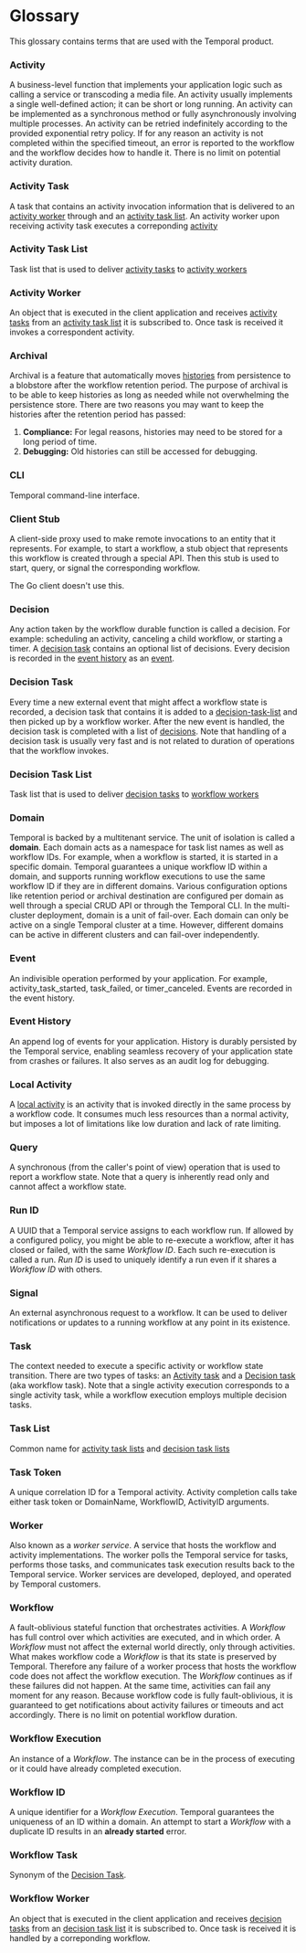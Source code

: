 # Glossary
This glossary contains terms that are used with the Temporal product.

### Activity
A business-level function that implements your application logic such as calling
a service or transcoding a media file. An activity usually implements a single
well-defined action; it can be short or long running. An activity can be implemented
as a synchronous method or fully asynchronously involving multiple processes.
An activity can be retried indefinitely according to the provided exponential retry policy.
If for any reason an activity is not completed within the specified timeout, an error is reported to the workflow and the workflow decides how to handle it. There is no limit on potential activity
duration.

### Activity Task
A task that contains an activity invocation information that is delivered to an [activity worker](#activity-worker) through and an  [activity task list](#activity-task-list). An activity worker upon receiving activity task executes a correponding [activity](#activity)

### Activity Task List
Task list that is used to deliver [activity tasks](#activity-task) to [activity workers](#activity-worker)

### Activity Worker
An object that is executed in the client application and receives [activity tasks](#activity-task) from an  [activity task list](#activity-task-list) it is subscribed to. Once task is received it invokes a correspondent activity.

### Archival
Archival is a feature that automatically moves [histories](#event-history) from persistence to a blobstore after
the workflow retention period. The purpose of archival is to be able to keep histories as long as needed
while not overwhelming the persistence store. There are two reasons you may want
to keep the histories after the retention period has passed:
1. **Compliance:** For legal reasons, histories may need to be stored for a long period of time.
2. **Debugging:** Old histories can still be accessed for debugging.

### CLI
Temporal command-line interface.

### Client Stub
A client-side proxy used to make remote invocations to an entity that it
represents. For example, to start a workflow, a stub object that represents
this workflow is created through a special API. Then this stub is used to start,
query, or signal the corresponding workflow.

The Go client doesn't use this.

### Decision
Any action taken by the workflow durable function is called a decision. For example:
scheduling an activity, canceling a child workflow, or starting a timer. A [decision task](#decision-task) contains an optional list of decisions. Every decision is recorded in the [event history](#event-history) as an [event](#event).

### Decision Task
Every time a new external event that might affect a workflow state is recorded, a decision task that contains it is added to a [decision-task-list](#decision-task-list) and then picked up by a workflow worker. After the new event is handled, the decision task is completed with a list of [decisions](#decision).
Note that handling of a decision task is usually very fast and is not related to duration
of operations that the workflow invokes.

### Decision Task List
Task list that is used to deliver [decision tasks](#decision-task) to [workflow workers](#workflow-worker)

### Domain
Temporal is backed by a multitenant service. The unit of isolation is called a **domain**. Each domain acts as a namespace for task list names as well as workflow IDs. For example, when a workflow is started, it is started in a
specific domain. Temporal guarantees a unique workflow ID within a domain, and
supports running workflow executions to use the same workflow ID if they are in
different domains. Various configuration options like retention period or archival destination are configured per domain as well through a special CRUD API or through the Temporal CLI. In the multi-cluster deployment, domain is a unit of fail-over. Each domain can only be active on a single Temporal cluster at a time. However, different domains can be active in different clusters and can fail-over independently.

### Event
An indivisible operation performed by your application. For example,
activity_task_started, task_failed, or timer_canceled. Events are recorded in the event history.

### Event History
An append log of events for your application. History is durably persisted
by the Temporal service, enabling seamless recovery of your application state
from crashes or failures. It also serves as an audit log for debugging.

### Local Activity

A [local activity](03_concepts/02_activities#local-activities) is an activity that is invoked directly in the same process by a workflow code. It consumes much less resources than a normal activity, but imposes a lot of limitations like low duration and lack of rate limiting.

### Query
A synchronous (from the caller's point of view) operation that is used to
report a workflow state. Note that a query is inherently read only and cannot
affect a workflow state.

### Run ID
A UUID that a Temporal service assigns to each workflow run. If allowed by
a configured policy, you might be able to re-execute a workflow, after it has
closed or failed, with the same *Workflow ID*. Each such re-execution is called
a run. *Run ID* is used to uniquely identify a run even if it shares a *Workflow ID*
with others.

### Signal
An external asynchronous request to a workflow. It can be used to deliver
notifications or updates to a running workflow at any point in its existence.

### Task
The context needed to execute a specific activity or workflow state transition.
There are two types of tasks: an [Activity task](#activity-task) and a [Decision task](#decision-task)
(aka workflow task). Note that a single activity execution corresponds to a single activity task,
while a workflow execution employs multiple decision tasks.

### Task List
Common name for [activity task lists](#activity-task-list) and [decision task lists](#decision-task-list)

### Task Token
A unique correlation ID for a Temporal activity. Activity completion calls take either task token
or DomainName, WorkflowID, ActivityID arguments.

### Worker
Also known as a *worker service*. A service that hosts the workflow and
activity implementations. The worker polls the Temporal service for tasks, performs
those tasks, and communicates task execution results back to the Temporal service.
Worker services are developed, deployed, and operated by Temporal customers.

### Workflow
A fault-oblivious stateful function that orchestrates activities. A *Workflow* has full control over
which activities are executed, and in which order. A *Workflow* must not affect
the external world directly, only through activities. What makes workflow code
a *Workflow* is that its state is preserved by Temporal. Therefore any failure
of a worker process that hosts the workflow code does not affect the workflow
execution. The *Workflow* continues as if these failures did not happen. At the
same time, activities can fail any moment for any reason. Because workflow code
is fully fault-oblivious, it is guaranteed to get notifications about activity
failures or timeouts and act accordingly. There is no limit on potential workflow
duration.

### Workflow Execution
An instance of a *Workflow*. The instance can be in the process of executing
or it could have already completed execution.

### Workflow ID
A unique identifier for a *Workflow Execution*. Temporal guarantees the
uniqueness of an ID within a domain. An attempt to start a *Workflow* with a
duplicate ID results in an **already started** error.

### Workflow Task
Synonym of the [Decision Task](#decision-task).

### Workflow Worker
An object that is executed in the client application and receives [decision tasks](#decision-task) from an  [decision task list](#decision-task-list) it is subscribed to. Once task is received it is handled by a correponding workflow.


